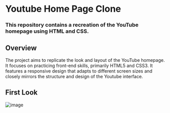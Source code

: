 # Youtube Home Page Clone
### This repository contains a recreation of the YouTube homepage using HTML and CSS.

## Overview
The project aims to replicate the look and layout of the YouTube homepage. It focuses on practicing front-end skills, primarily HTML5 and CSS3. It 
features a responsive design that adapts to different screen sizes and closely mirrors the structure and design of the Youtube interface.

## First Look
![image](https://github.com/user-attachments/assets/861e33a9-d6b9-424b-92f6-61d10afbefc1)
